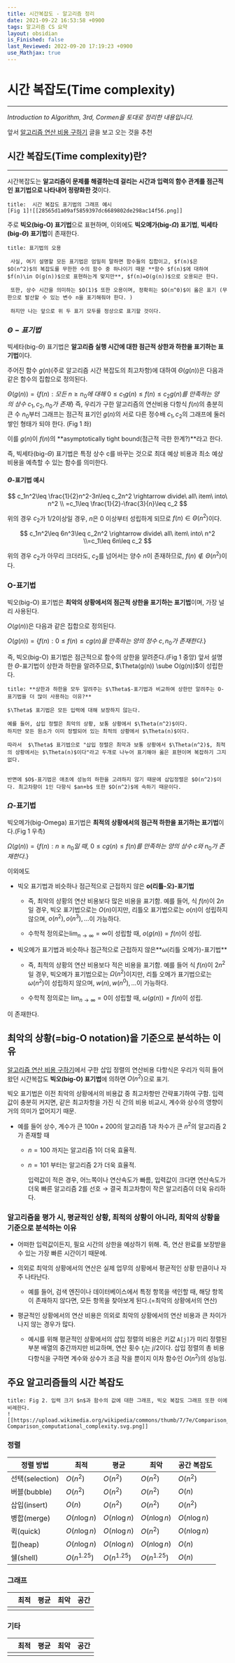 ```yaml
---
title: 시간복잡도 - 알고리즘 정리
date: 2021-09-22 16:53:58 +0900
tags: 알고리즘 CS 요약
layout: obsidian
is_Finished: false
last_Reviewed: 2022-09-20 17:19:23 +0900
use_Mathjax: true
---
```

# 시간 복잡도(Time complexity)

---

*Introduction to Algorithm, 3rd, Cormen을 토대로 정리한 내용입니다.*

앞서 [알고리즘 연산 비용 구하기]() 글을 보고 오는 것을 추천

## 시간 복잡도(Time complexity)란?
---

시간복잡도는 **알고리즘이 문제를 해결하는데 걸리는 시간과 입력의 함수 관계를 점근적인 표기법으로 나타내어 정량화한 것**이다. 
```ad-note
title:  시간 복잡도 표기법의 그래프 예시
[Fig 1]![[28565d1a09af5859397dc6689802de298ac14f56.png]]
```

주로 **빅오(big-O) 표기법**으로 표현하며, 이외에도 **빅오메가(big-$\Omega$) 표기법**, **빅세타(big-$\Theta$) 표기법**이 존재한다.
```ad-seealso
title: 표기법의 오용
 
 사실, 여기 설명할 모든 표기법은 엄밀히 말하면 함수들의 집합이고, $f(n)$은 $O(n^2)$의 복잡도를 무한한 수의 함수 중 하나이기 때문 **함수 $f(n)$에 대하여 $f(n)\in O(g(n))$으로 표현하는게 맞지만**, $f(n)=O(g(n))$으로 오용되곤 한다.
 
 또한, 상수 시간을 의미하는 $O(1)$ 또한 오용이며, 정확히는 $O(n^0)$이 옳은 표기 (무한으로 발산할 수 있는 변수 n을 표기해줘야 한다. )
 
 하지만 나는 앞으로 위 두 표기 모두를 정상으로 표기할 것이다.
``` 

### $\Theta-표기법$

빅세타(big-$\Theta$) 표기법은 **알고리즘 실행 시간에 대한 점근적 상한과 하한을 표기하는 표기법**이다.

주어진 함수 $g(n)$(주로 알고리즘 시간 복잡도의 최고차항)에 대하여 $\Theta(g(n))$은 다음과 같은 함수의 집합으로 정의된다.

$\Theta(g(n))=\{f(n):모든\ n\geq n_0에\ 대해\ 0\leq c_1g(n)\leq f(n)\leq c_2g(n)를\ 만족하는\ 양의\ 상수\ c_1,c_2,n_0가\ 존재\}$
즉, 우리가 구한 알고리즘의 연산비용 다항식 $f(n)$의 충분히 큰 수 $n_0$부터 그래프는 점근적 표기인 $g(n)$의 서로 다른 정수배 $c_1,c_2$의 그래프에 둘러쌓인 형태가 되야 한다. (Fig 1 좌)

이를 $g(n)$이 $f(n)$의 **asymptotically tight bound(점근적 극한 한계?)**라고 한다.

즉, 빅세타(big-$\Theta$) 표기법은 특정 상수 c를 바꾸는 것으로 최대 예상 비용과 최소 예상 비용을 예측할 수 있는 함수를 의미한다.

#### $\Theta$-표기법 예시

$$
c_1n^2\leq \frac{1}{2}n^2-3n\leq c_2n^2 \rightarrow divide\ all\ item\ into\  n^2 \\
=c_1\leq \frac{1}{2}-\frac{3}{n}\leq c_2
$$

위의 경우 $c_2$가 $1/2$이상일 경우, $n$은 0 이상부터 성립하게 되므로 $f(n)\in \Theta(n^2)$이다. 

$$
c_1n^2\leq 6n^3\leq c_2n^2 \rightarrow divide\ all\ item\ into\ n^2 \\=c_1\leq 6n\leq c_2
$$

위의 경우 $c_2$가 아무리 크더라도, $c_2$를 넘어서는 양수 $n$이 존재하므로, $f(n) \notin \Theta(n^2)$이다.

### O-표기법

빅오(big-O) 표기법은 **최악의 상황에서의 점근적 상한을 표기하는 표기법**이며, 가장 널리 사용된다.

$O(g(n))$은 다음과 같은 집합으로 정의된다.

$O(g(n))=\{f(n): 0\leq f(n) \leq cg(n)을\ 만족하는\ 양의\ 정수\ c, n_0가\ 존재한다.\}$

즉, 빅오(big-O) 표기법은 점근적으로 함수의 상한을 알려준다.(Fig 1 중앙)
앞서 설명한 $\Theta$-표기법이 상한과 하한을 알려주므로, $\Theta(g(n)) \sube O(g(n))$이 성립한다.

```ad-seealso
title: **상한과 하한을 모두 알려주는 $\Theta$-표기법과 비교하여 상한만 알려주는 O-표기법을 더 많이 사용하는 이유?**

$\Theta$ 표기법은 모든 입력에 대해 보장하지 않는다. 
 
예를 들어, 삽입 정렬은 최악의 상황, 보통 상황에서 $\Theta(n^2)$이다.
하지만 모든 원소가 이미 정렬되어 있는 최적의 상황에서 $\Theta(n)$이다.

따라서  $\Theta$ 표기법으로 "삽입 정렬은 최악과 보통 상황에서 $\Theta(n^2)$, 최적의 상황에서는 $\Theta(n)$이다"라고 두개로 나누어 표기해야 옳은 표현이며 복잡하기 그지없다.
 
 
반면에 $O$-표기법은 애초에 성능의 하한을 고려하지 않기 때문에 삽입정렬은 $O(n^2)$이다. 최고차항이 1인 다항식 $an+b$ 또한 $O(n^2)$에 속하기 때문이다.
```

### $\Omega$-표기법

빅오메가(big-Omega) 표기법은 **최적의 상황에서의 점근적 하한을 표기하는 표기법**이다.(Fig 1 우측)

$\Omega(g(n))=\{f(n): n\geq n_0일\ 때,\ 0\leq cg(n)\leq f(n)를\ 만족하는\ 양의\ 상수\ c와\ n_0가\ 존재한다.\}$

이외에도 

- 빅오 표기법과 비슷하나 점근적으로 근접하지 않은 **o(리틀-오)-표기법**
  
  - 즉, 최악의 상황의 연산 비용보다 많은 비용을 표기함. 예를 들어, 식 $f(n)$이 $2n$일 경우, 빅오 표기법으로는 $O(n)$이지만, 리틀오 표기법으로는 $o(n)$이 성립하지 않으며, $o(n^2), o(n^3),\dots$이 가능하다.
  
  - 수학적 정의로는$\lim_{n\rightarrow\infty}=\infty$이 성립할 때, $o(g(n))=f(n)$이 성립.

- 빅오메가 표기법과 비슷하나 점근적으로 근접하지 않은**$\omega$(리틀 오메가)-표기법**
  
  - 즉, 최적의 상황의 연산 비용보다 적은 비용을 표기함. 예를 들어 식 $f(n)$이 $2n^2$일 경우, 빅오메가 표기법으로는 $\Omega(n^2)$이지만, 리틀 오메가 표기법으로는 $\omega(n^2)$이 성립하지 않으며, $w(n), w(n^0),\dots$이 가능하다.
  
  - 수학적 정의로는 $\lim_{n\rightarrow\infty}=0$이 성립할 때, $\omega(g(n))=f(n)$이 성립.

이 존재한다.

## 최악의 상황(=big-O notation)을 기준으로 분석하는 이유

[알고리즘 연산 비용 구하기]()에서 구한 삽입 정렬의 연산비용 다항식은 우리가 익히 들어왔던 시간복잡도 **빅오(big-O) 표기법**에 의하면 $O(n^2)$으로 표기.

빅오 표기법은 이전 최악의 상황에서의 비용값 중 최고차항만 간략표기하여 구함. 
입력값이 충분히 커지면, 같은 최고차항을 가진 식 간의 비용 비교시, 계수와 상수의 영향이 거의 의미가 없어지기 때문.

- 예를 들어 상수, 계수가 큰 $100n+200$의 알고리즘 1과 차수가 큰 $n^2$의 알고리즘 2가 존재할 때
  
  - $n= 100$ 까지는 알고리즘 1이 더욱 효율적.
  
  - $n = 101$ 부터는 알고리즘 2가 더욱 효율적. 
    
    입력값이 적은 경우, 어느쪽이나 연산속도가 빠름, 입력값이 크다면 연산속도가 더욱 빠른 알고리즘 2를 선호 $\rightarrow$ 결국 최고차항이 작은 알고리즘이 더욱 유리하다.

### 알고리즘을 평가 시, 평균적인 상황, 최적의 상황이 아니라, 최악의 상황을 기준으로 분석하는 이유

- 어떠한 입력값이든지, 필요 시간의 상한을 예상하기 위해. 즉, 연산 완료를 보장받을 수 있는 가장 빠른 시간이기 때문에.

- 의외로 최악의 상황에서의 연산은 실제 업무의 상황에서 평균적인 상황 만큼이나 자주 나타난다.
  
  - 예를 들어, 검색 엔진이나 데이터베이스에서 특정 항목을 색인할 때, 해당 항목이 존재하지 않다면, 모든 항목을 찾아보게 된다.(=최악의 상황에서의 연산)

- 평균적인 상황에서의 연산 비용은 의외로 최악의 상황에서의 연산 비용과 큰 차이가 나지 않는 경우가 많다.
  
  - 예시를 위해 평균적인 상황에서의 삽입 정렬의 비용은 키값 `A[j]`가 미리 정렬된 부분 배열의 중간까지만 비교하며, 연산 횟수 $t_j$는 $j/2$이다.
    삽입 정렬의 총 비용 다항식을 구하면 계수와 상수가 조금 작을 뿐이지 이차 함수인 $O(n^2)$의 성능임.

## 주요 알고리즘들의 시간 복잡도
```ad-note
title: Fig 2. 입력 크기 $n$과 함수의 값에 대한 그래프, 빅오 복잡도 그래프 또한 이에 비례한다.
![[https://upload.wikimedia.org/wikipedia/commons/thumb/7/7e/Comparison_computational_complexity.svg/1024px-Comparison_computational_complexity.svg.png]]
```


### 정렬

| 정렬 방법         | 최적            | 평균            | 최악            | 공간 복잡도       |
| ------------- | ------------- | ------------- | ------------- | ------------ |
| 선택(selection) | $O(n^2)$      | $O(n^2)$      | $O(n^2)$      | $O(n^2)$     |
| 버블(bubble)    | $O(n^2)$      | $O(n^2)$      | $O(n^2)$      | $O(n)$       |
| 삽입(insert)    | $O(n)$        | $O(n^2)$      | $O(n^2)$      | $O(n^2)$     |
| 병합(merge)     | $O(n\log n)$  | $O(n\log n)$  | $O(n\log n)$  | $O(n\log n)$ |
| 퀵(quick)      | $O(n\log n)$  | $O(n\log n)$  | $O(n^2)$      | $O(n\log n)$ |
| 힙(heap)       | $O(n\log n)$  | $O(n\log n)$  | $O(n\log n)$  | $O(n)$       |
| 쉘(shell)      | $O(n^{1.25})$ | $O(n^{1.25})$ | $O(n^{1.25})$ | $O(n)$       |

### 그래프

|     | 최적  | 평균  | 최악  | 공간  |
| --- | --- | --- | --- | --- |
|     |     |     |     |     |

### 기타

|     | 최적  | 평균  | 최악  | 공간  |
| --- | --- | --- | --- | --- |
|     |     |     |     |     |
